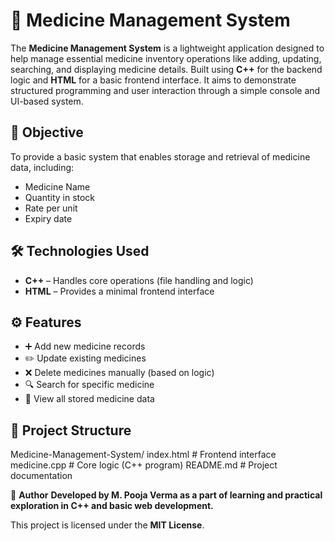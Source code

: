 # 💊 Medicine Management System

The **Medicine Management System** is a lightweight application designed to help manage essential medicine inventory operations like adding, updating, searching, and displaying medicine details.
Built using **C++** for the backend logic and **HTML** for a basic frontend interface.
It aims to demonstrate structured programming and user interaction through a simple console and UI-based system.

## 🎯 Objective

To provide a basic system that enables storage and retrieval of medicine data, including:
- Medicine Name
- Quantity in stock
- Rate per unit
- Expiry date

## 🛠️ Technologies Used

- **C++** – Handles core operations (file handling and logic)
- **HTML** – Provides a minimal frontend interface

## ⚙️ Features

- ➕ Add new medicine records
- ✏️ Update existing medicines
- ❌ Delete medicines manually (based on logic)
- 🔍 Search for specific medicine
- 📃 View all stored medicine data

## 📂 Project Structure

Medicine-Management-System/
index.html # Frontend interface
medicine.cpp # Core logic (C++ program)
README.md # Project documentation

👤 **Author**
**Developed by M. Pooja Verma as a part of learning and practical exploration in C++ and basic web development.**

This project is licensed under the **MIT License**.
